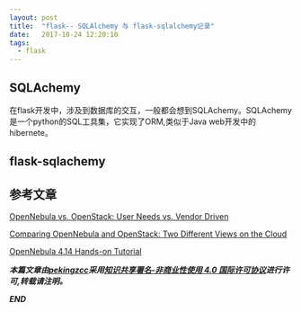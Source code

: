 ```yaml
---
layout: post
title:  "flask-- SQLAlchemy 与 flask-sqlalchemy记录"
date:   2017-10-24 12:20:10
tags: 
  - flask
---
```



## SQLAchemy

在flask开发中，涉及到数据库的交互，一般都会想到SQLAchemy。SQLAchemy是一个python的SQL工具集，它实现了ORM,类似于Java web开发中的hibernete。

## flask-sqlachemy



## 参考文章


[OpenNebula vs. OpenStack: User Needs vs. Vendor Driven ](https://opennebula.org/opennebula-vs-openstack-user-needs-vs-vendor-driven/)

[Comparing OpenNebula and OpenStack: Two Different Views on the Cloud](https://opennebula.org/comparing-opennebula-and-openstack-two-different-views-on-the-cloud/)

[OpenNebula 4.14 Hands-on Tutorial](https://www.slideshare.net/opennebula/opennebula-414-handson-tutorial?ref=https://opennebula.org/documentation/tutorials/)

***本篇文章由[pekingzcc](https://zhangchenchen.github.io/)采用[知识共享署名-非商业性使用 4.0 国际许可协议](https://creativecommons.org/licenses/by-nc-sa/4.0/)进行许可,转载请注明。***


 ***END***